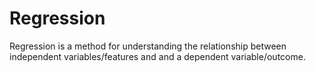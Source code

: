 # Regression
Regression is a method for understanding the relationship between independent variables/features and and a dependent variable/outcome.
